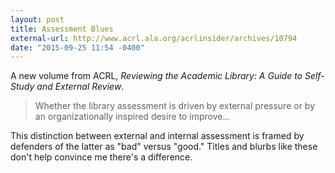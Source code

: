 ```yaml
---
layout: post
title: Assessment Blues
external-url: http://www.acrl.ala.org/acrlinsider/archives/10794
date: "2015-09-25 11:54 -0400"
---
```


A new volume from ACRL, _Reviewing the Academic Library: A Guide to Self-Study and External Review_. 

> Whether the library assessment is driven by external pressure or by an organizationally inspired desire to improve...

This distinction between external and internal assessment is framed by defenders of the latter as "bad" versus "good." Titles and blurbs like these don't help convince me there's a difference.